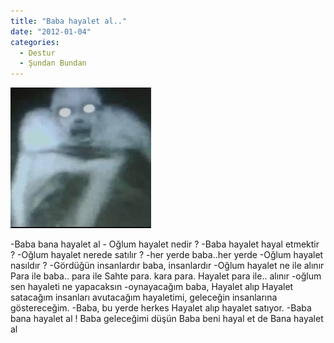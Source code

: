 ```yaml
---
title: "Baba hayalet al.."
date: "2012-01-04"
categories: 
  - Destur
  - Şundan Bundan
---
```


[![hay.jpg](../uploads/2012/01/hay.jpg)](../uploads/2012/01/hay.jpg "hay.jpg")

\-Baba bana hayalet al - Oğlum hayalet nedir ? -Baba hayalet hayal etmektir ? -Oğlum hayalet nerede satılır ? -her yerde baba..her yerde -Oğlum hayalet nasıldır ? -Gördüğün insanlardır baba, insanlardır -Oğlum hayalet ne ile alınır Para ile baba.. para ile Sahte para. kara para. Hayalet para ile.. alınır -oğlum sen hayaleti ne yapacaksın -oynayacağım baba, Hayalet alıp Hayalet satacağım insanları avutacağım hayaletimi, geleceğin insanlarına göstereceğim. -Baba, bu yerde herkes Hayalet alıp hayalet satıyor. -Baba bana hayalet al ! Baba geleceğimi düşün Baba beni hayal et de Bana hayalet al
